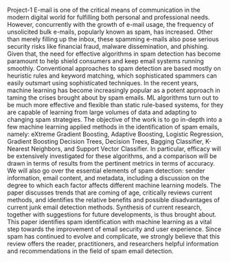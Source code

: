  P r o j e c t - 1 
 
 E-mail is one of the critical means of communication in the modern digital world for fulfilling both personal and professional needs. However, concurrently with the growth of e-mail usage, the frequency of unsolicited bulk e-mails, popularly known as spam, has increased. Other than merely filling up the inbox, these spamming e-mails also pose serious security risks like financial fraud, malware dissemination, and phishing. Given that, the need for effective algorithms in spam detection has become paramount to help shield consumers and keep email systems running smoothly.
Conventional approaches to spam detection are based mostly on heuristic rules and keyword matching, which sophisticated spammers can easily outsmart using sophisticated techniques. In the recent years, machine learning has become increasingly popular as a potent approach in taming the crises brought about by spam emails. ML algorithms turn out to be much more effective and flexible than static rule-based systems, for they are capable of learning from large volumes of data and adapting to changing spam strategies.
The objective of the work is to go in-depth into a few machine learning applied methods in the identification of spam emails, namely: eXtreme Gradient Boosting, Adaptive Boosting, Logistic Regression, Gradient Boosting Decision Trees, Decision Trees, Bagging Classifier, K-Nearest Neighbors, and Support Vector Classifier. In particular, efficacy will be extensively investigated for these algorithms, and a comparison will be drawn in terms of results from the pertinent metrics in terms of accuracy.
We will also go over the essential elements of spam detection: sender information, email content, and metadata, including a discussion on the degree to which each factor affects different machine learning models. The paper discusses trends that are coming of age, critically reviews current methods, and identifies the relative benefits and possible disadvantages of current junk email detection methods. Synthesis of current research, together with suggestions for future developments, is thus brought about.
This paper identifies spam identification with machine learning as a vital step towards the improvement of email security and user experience. Since spam has continued to evolve and complicate, we strongly believe that this review offers the reader, practitioners, and researchers helpful information and recommendations in the field of spam email detection.
